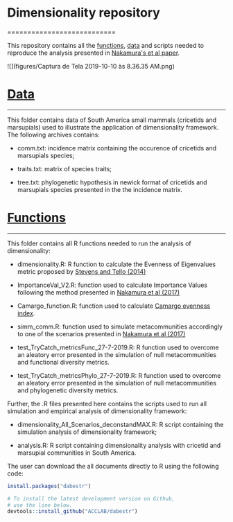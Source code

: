 # Dimensionality repository
===========================

This repository contains all the [functions](functions), [data](data) and scripts needed to reproduce the analysis presented in [Nakamura's et al paper](https://www.biorxiv.org/content/10.1101/508002v3).

![](figures/Captura de Tela 2019-10-10 às 8.36.35 AM.png)

# [Data](data)
--------------

This folder contains data of South America small mammals (cricetids and marsupials) used to illustrate the application of dimensionality framework. The following archives contains:

- comm.txt: incidence matrix containing the occurence of cricetids and marsupials species;

- traits.txt: matrix of species traits;

- tree.txt: phylogenetic hypothesis in newick format of cricetids and marsupials species presented in the the incidence matrix.

# [Functions](functions)
-----------------------

This folder contains all R functions needed to run the analysis of dimensionality:

- dimensionality.R: R function to calculate the Evenness of Eigenvalues metric proposed by [Stevens and Tello (2014)](https://www.researchgate.net/publication/262605747_On_the_measurement_of_dimensionality_of_biodiversity)

- ImportanceVal_V2.R: function used to calculate Importance Values following the method presented in [Nakamura et al (2017)](https://onlinelibrary.wiley.com/doi/full/10.1111/aec.12529)

- Camargo_function.R: function used to calculate [Camargo evenness index](https://link.springer.com/content/pdf/10.1007/BF00195643.pdf).

- simm_comm.R: function used to simulate metacommunities accordingly to one of the scenarios presented in [Nakamura et al (2017)](https://www.biorxiv.org/content/10.1101/508002v3)

- test_TryCatch_metricsFunc_27-7-2019.R: R function used to overcome an aleatory error presented in the simulation of null metacommunities and functional diversity metrics.

- test_TryCatch_metricsPhylo_27-7-2019.R: R function used to overcome an aleatory error presented in the simulation of null metacommunities and phylogenetic diversity metrics.

Further, the .R files presented here contains the scripts used to run all simulation and empirical analysis of dimensionality framework:

- dimensionality_All_Scenarios_deconstandMAX.R: R script containing the simulation analysis of dimensionality framework;

- analysis.R: R script containing dimensionality analysis with cricetid and marsupial communities in South America.

The user can download the all documents directly to R using the following code:

``` r
install.packages("dabestr")

# To install the latest development version on Github,
# use the line below.
devtools::install_github("ACCLAB/dabestr")
```
